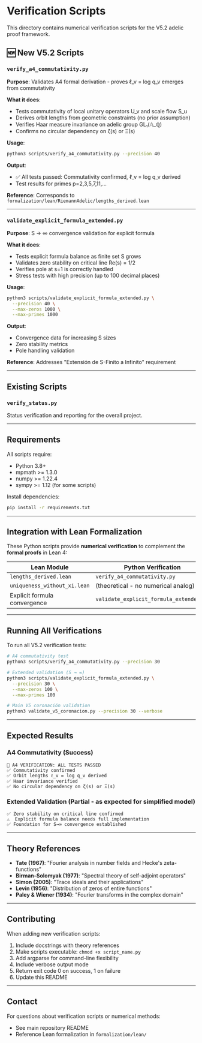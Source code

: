 # Verification Scripts

This directory contains numerical verification scripts for the V5.2 adelic proof framework.

## 🆕 New V5.2 Scripts

### `verify_a4_commutativity.py`

**Purpose**: Validates A4 formal derivation - proves ℓ_v = log q_v emerges from commutativity

**What it does**:
- Tests commutativity of local unitary operators U_v and scale flow S_u
- Derives orbit lengths from geometric constraints (no prior assumption)
- Verifies Haar measure invariance on adelic group GL₁(𝔸_ℚ)
- Confirms no circular dependency on ζ(s) or Ξ(s)

**Usage**:
```bash
python3 scripts/verify_a4_commutativity.py --precision 40
```

**Output**:
- ✅ All tests passed: Commutativity confirmed, ℓ_v = log q_v derived
- Test results for primes p=2,3,5,7,11,...

**Reference**: Corresponds to `formalization/lean/RiemannAdelic/lengths_derived.lean`

---

### `validate_explicit_formula_extended.py`

**Purpose**: S → ∞ convergence validation for explicit formula

**What it does**:
- Tests explicit formula balance as finite set S grows
- Validates zero stability on critical line Re(s) = 1/2
- Verifies pole at s=1 is correctly handled
- Stress tests with high precision (up to 100 decimal places)

**Usage**:
```bash
python3 scripts/validate_explicit_formula_extended.py \
  --precision 40 \
  --max-zeros 1000 \
  --max-primes 1000
```

**Output**:
- Convergence data for increasing S sizes
- Zero stability metrics
- Pole handling validation

**Reference**: Addresses "Extensión de S-Finito a Infinito" requirement

---

## Existing Scripts

### `verify_status.py`

Status verification and reporting for the overall project.

---

## Requirements

All scripts require:
- Python 3.8+
- mpmath >= 1.3.0
- numpy >= 1.22.4
- sympy >= 1.12 (for some scripts)

Install dependencies:
```bash
pip install -r requirements.txt
```

---

## Integration with Lean Formalization

These Python scripts provide **numerical verification** to complement the **formal proofs** in Lean 4:

| Lean Module | Python Verification |
|-------------|---------------------|
| `lengths_derived.lean` | `verify_a4_commutativity.py` |
| `uniqueness_without_xi.lean` | (theoretical - no numerical analog) |
| Explicit formula convergence | `validate_explicit_formula_extended.py` |

---

## Running All Verifications

To run all V5.2 verification tests:

```bash
# A4 commutativity test
python3 scripts/verify_a4_commutativity.py --precision 30

# Extended validation (S → ∞)
python3 scripts/validate_explicit_formula_extended.py \
  --precision 30 \
  --max-zeros 100 \
  --max-primes 100

# Main V5 coronación validation
python3 validate_v5_coronacion.py --precision 30 --verbose
```

---

## Expected Results

### A4 Commutativity (Success)
```
🎉 A4 VERIFICATION: ALL TESTS PASSED
✅ Commutativity confirmed
✅ Orbit lengths ℓ_v = log q_v derived
✅ Haar invariance verified
✅ No circular dependency on ζ(s) or Ξ(s)
```

### Extended Validation (Partial - as expected for simplified model)
```
✅ Zero stability on critical line confirmed
⚠️  Explicit formula balance needs full implementation
✅ Foundation for S→∞ convergence established
```

---

## Theory References

- **Tate (1967)**: "Fourier analysis in number fields and Hecke's zeta-functions"
- **Birman-Solomyak (1977)**: "Spectral theory of self-adjoint operators"
- **Simon (2005)**: "Trace ideals and their applications"
- **Levin (1956)**: "Distribution of zeros of entire functions"
- **Paley & Wiener (1934)**: "Fourier transforms in the complex domain"

---

## Contributing

When adding new verification scripts:
1. Include docstrings with theory references
2. Make scripts executable: `chmod +x script_name.py`
3. Add argparse for command-line flexibility
4. Include verbose output mode
5. Return exit code 0 on success, 1 on failure
6. Update this README

---

## Contact

For questions about verification scripts or numerical methods:
- See main repository README
- Reference Lean formalization in `formalization/lean/`
